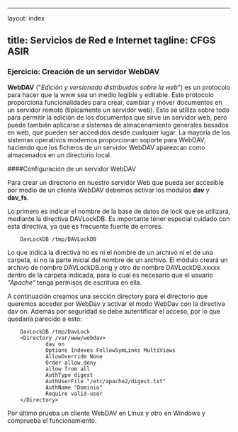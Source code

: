 
---
layout: index

title: Servicios de Red e Internet
tagline: CFGS ASIR
---
### Ejercicio: Creación de un servidor WebDAV

**WebDAV** ("*Edición y versionado distribuidos sobre la web*") es un protocolo para hacer que la www sea un medio legible y editable. Este protocolo proporciona funcionalidades para crear, cambiar y mover documentos en un servidor remoto (típicamente un servidor web). Esto se utiliza sobre todo para permitir la edición de los documentos que sirve un servidor web, pero puede también aplicarse a sistemas de almacenamiento generales basados en web, que pueden ser accedidos desde cualquier lugar. La mayoría de los sistemas operativos modernos proporcionan soporte para WebDAV, haciendo que los ficheros de un servidor WebDAV aparezcan como almacenados en un directorio local.

####Configuración de un servidor WebDAV

Para crear un directorio en nuestro servidor Web que pueda ser accesible por medio de un cliente WebDAV debemos activar los módulos **dav** y **dav_fs**.

Lo primero es indicar el nombre de la base de datos de lock que se utilizará, mediante la directiva DAVLockDB. Es importante tener especial cuidado con esta directiva, ya que es frecuente fuente de errores.

        DavLockDB /tmp/DAVLockDB

Lo que indica la directiva no es ni el nombre de un archivo ni el de una carpeta, si no la parte inicial del nombre de un archivo. El módulo creará un archivo de nombre DAVLockDB.orig y otro de nombre DAVLockDB.xxxxx dentro de la carpeta indicada, para lo cual es necesario que el usuario *"Apache"* tenga permisos de escritura en ella.

A continuación creamos una sección directory para el directorio que queremos acceder por WebDav y activar el modo WebDav con la directiva dav on. Además por seguridad se debe autentificar el acceso, por lo que quedaría parecido a esto:

        DavLockDB /tmp/DavLock
        <Directory /var/www/webdav>
                dav on
                Options Indexes FollowSymLinks MultiViews
                AllowOverride None
                Order allow,deny
                allow from all
                AuthType digest
                AuthUserFile "/etc/apache2/digest.txt"
                AuthName "Dominio"
                Require valid-user
        </Directory>

Por último prueba un cliente WebDAV en Linux y otro en Windows y comprueba el funcionamiento.
